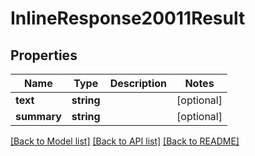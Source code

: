 # InlineResponse20011Result

## Properties
Name | Type | Description | Notes
------------ | ------------- | ------------- | -------------
**text** | **string** |  | [optional] 
**summary** | **string** |  | [optional] 

[[Back to Model list]](../README.md#documentation-for-models) [[Back to API list]](../README.md#documentation-for-api-endpoints) [[Back to README]](../README.md)


